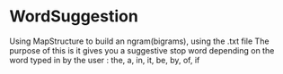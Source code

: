# WordSuggestion
Using MapStructure to build an ngram(bigrams), using the .txt file 
The purpose of this is it gives you a suggestive stop word depending on the word typed in by the user 
: the, a, in, it, be, by, of, if
